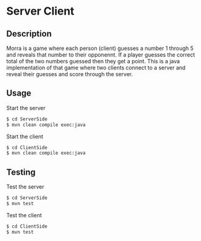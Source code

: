 # Server Client

## Description
Morra is a game where each person (client) guesses a number 1 through 5
and reveals that number to their opponennt. If a player guesses the correct total of the two numbers guessed then they get a point. This is a java implementation of that game where two clients connect to a server and reveal their guesses and score through the server.

## Usage
Start the server
```bash
$ cd ServerSide
$ mvn clean compile exec:java
```

Start the client
```bash
$ cd ClientSide
$ mvn clean compile exec:java
```

## Testing
Test the server
```bash
$ cd ServerSide
$ mvn test
```


Test the client
```bash
$ cd ClientSide
$ mvn test
```